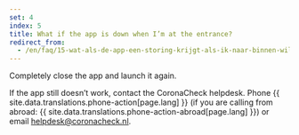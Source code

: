 ```yaml
---
set: 4
index: 5
title: What if the app is down when I’m at the entrance?
redirect_from: 
  - /en/faq/15-wat-als-de-app-een-storing-krijgt-als-ik-naar-binnen-wil
---
```

Completely close the app and launch it again.

If the app still doesn’t work, contact the CoronaCheck helpdesk. Phone {{ site.data.translations.phone-action[page.lang] }} (if you are calling from abroad: {{ site.data.translations.phone-action-abroad[page.lang] }}) or email [helpdesk@coronacheck.nl](mailto:helpdesk@coronacheck.nl).
